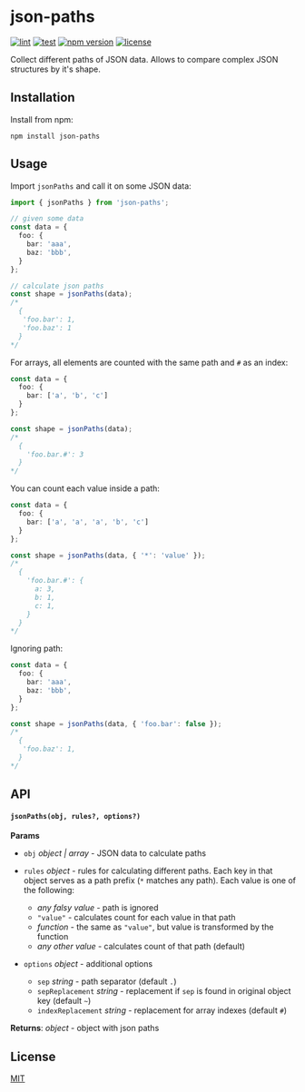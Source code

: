 # json-paths

[![lint](https://github.com/vitalets/json-paths/actions/workflows/lint.yaml/badge.svg)](https://github.com/vitalets/json-paths/actions/workflows/lint.yaml)
[![test](https://github.com/vitalets/json-paths/actions/workflows/test.yaml/badge.svg)](https://github.com/vitalets/json-paths/actions/workflows/test.yaml)
[![npm version](https://img.shields.io/npm/v/json-paths)](https://www.npmjs.com/package/json-paths)
[![license](https://img.shields.io/npm/l/json-paths)](https://github.com/vitalets/json-paths/blob/main/LICENSE)

Collect different paths of JSON data. Allows to compare complex JSON structures by it's shape.

## Installation
Install from npm:
```
npm install json-paths
```

## Usage

Import `jsonPaths` and call it on some JSON data:
```ts
import { jsonPaths } from 'json-paths';

// given some data
const data = {
  foo: {
    bar: 'aaa',
    baz: 'bbb',
  }
};

// calculate json paths
const shape = jsonPaths(data);
/*
  { 
   'foo.bar': 1, 
   'foo.baz': 1 
  }
*/
```

For arrays, all elements are counted with the same path and `#` as an index:
```ts
const data = {
  foo: {
    bar: ['a', 'b', 'c']
  }
};

const shape = jsonPaths(data);
/*
  { 
    'foo.bar.#': 3
  }
*/
```

You can count each value inside a path:
```ts
const data = {
  foo: {
    bar: ['a', 'a', 'a', 'b', 'c']
  }
};

const shape = jsonPaths(data, { '*': 'value' });
/*
  { 
    'foo.bar.#': { 
      a: 3,
      b: 1,
      c: 1,
    }
  }
*/
```

Ignoring path:
```ts
const data = {
  foo: {
    bar: 'aaa',
    baz: 'bbb',
  }
};

const shape = jsonPaths(data, { 'foo.bar': false });
/*
  { 
   'foo.baz': 1, 
  }
*/
```

## API

#### `jsonPaths(obj, rules?, options?)`

**Params**
  * `obj` *object | array* - JSON data to calculate paths

  * `rules` *object* - rules for calculating different paths. Each key in that object serves as a path prefix (`*` matches any path). Each value is one of the following:
    - *any falsy value* - path is ignored
    - `"value"` - calculates count for each value in that path
    - *function* - the same as `"value"`, but value is transformed by the function
    - *any other value* - calculates count of that path (default)

  * `options` *object* - additional options
    - `sep` *string* - path separator (default `.`)
    - `sepReplacement` *string* - replacement if `sep` is found in original object key (default `~`)
    - `indexReplacement` *string* - replacement for array indexes (default `#`)

**Returns**: *object* - object with json paths

## License
[MIT](https://github.com/vitalets/json-paths/blob/main/LICENSE)